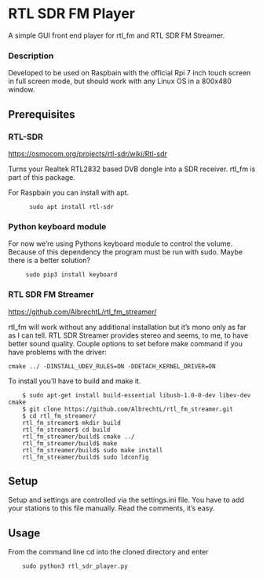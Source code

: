 # RTL SDR FM Player

A simple GUI front end player for rtl_fm and RTL SDR FM Streamer.

### Description

Developed to be used on Raspbain with the official Rpi 7 inch touch screen in full screen mode, but should work with any Linux OS in a 800x480 window.

## Prerequisites

### RTL-SDR
https://osmocom.org/projects/rtl-sdr/wiki/Rtl-sdr

Turns your Realtek RTL2832 based DVB dongle into a SDR receiver.
rtl_fm is part of this package.

For Raspbain you can install with apt.

```
      sudo apt install rtl-sdr
```   

### Python keyboard module

For now we’re using Pythons keyboard module to control the volume. Because of this dependency the program must be run with sudo. Maybe there is a better solution?
```
     sudo pip3 install keyboard
```

### RTL SDR FM Streamer
https://github.com/AlbrechtL/rtl_fm_streamer/

rtl_fm will work without any additional installation but it’s mono only as far as I can tell.
 RTL SDR Streamer provides stereo and seems, to me, to have better sound quality.
Couple options to set before make command if you have problems with the driver:
```
cmake ../ -DINSTALL_UDEV_RULES=ON -DDETACH_KERNEL_DRIVER=ON
```
To install you’ll have to build and make it.
```
	$ sudo apt-get install build-essential libusb-1.0-0-dev libev-dev cmake
	$ git clone https://github.com/AlbrechtL/rtl_fm_streamer.git
	$ cd rtl_fm_streamer/
	rtl_fm_streamer$ mkdir build
	rtl_fm_streamer$ cd build
	rtl_fm_streamer/build$ cmake ../
	rtl_fm_streamer/build$ make
	rtl_fm_streamer/build$ sudo make install
	rtl_fm_streamer/build$ sudo ldconfig
```

## Setup

Setup and settings are controlled via the settings.ini file.
You have to add your stations to this file manually. Read the comments, it’s easy.

## Usage 

From the command line cd into the cloned directory and enter
```
    sudo python3 rtl_sdr_player.py
```

